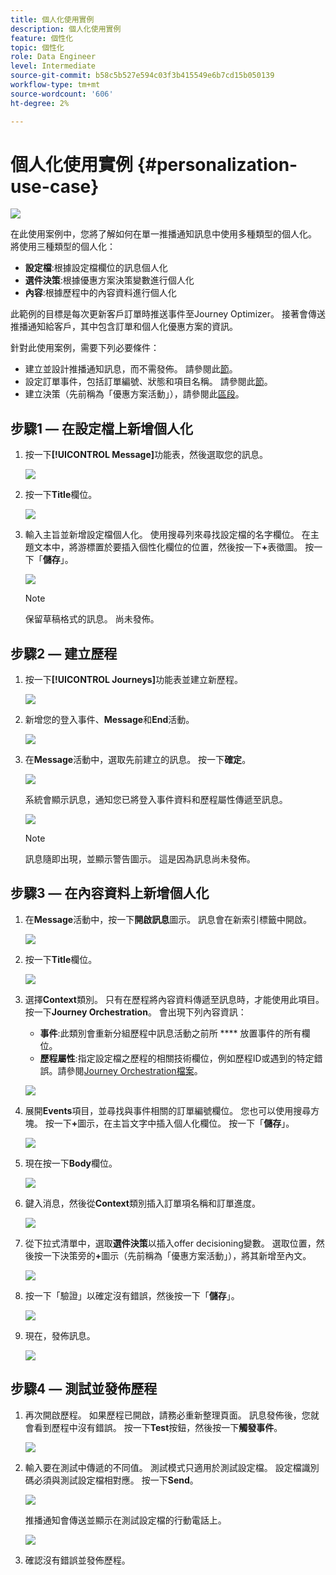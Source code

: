 ```yaml
---
title: 個人化使用實例
description: 個人化使用實例
feature: 個性化
topic: 個性化
role: Data Engineer
level: Intermediate
source-git-commit: b58c5b527e594c03f3b415549e6b7cd15b050139
workflow-type: tm+mt
source-wordcount: '606'
ht-degree: 2%

---
```



# 個人化使用實例 {#personalization-use-case}

![](../assets/do-not-localize/badge.png)

在此使用案例中，您將了解如何在單一推播通知訊息中使用多種類型的個人化。 將使用三種類型的個人化：

* **設定檔**:根據設定檔欄位的訊息個人化
* **選件決策**:根據優惠方案決策變數進行個人化
* **內容**:根據歷程中的內容資料進行個人化

此範例的目標是每次更新客戶訂單時推送事件至Journey Optimizer。 接著會傳送推播通知給客戶，其中包含訂單和個人化優惠方案的資訊。

針對此使用案例，需要下列必要條件：

* 建立並設計推播通知訊息，而不需發佈。 請參閱此[節](../create-message.md)。
* 設定訂單事件，包括訂單編號、狀態和項目名稱。 請參閱此[節](../event/about-events.md)。
* 建立決策（先前稱為「優惠方案活動」），請參閱此[區段](../offers/offer-activities/create-offer-activities.md)。

## 步驟1 — 在設定檔上新增個人化

1. 按一下&#x200B;**[!UICONTROL Message]**&#x200B;功能表，然後選取您的訊息。

   ![](assets/perso-uc.png)

1. 按一下&#x200B;**Title**&#x200B;欄位。

   ![](assets/perso-uc2.png)

1. 輸入主旨並新增設定檔個人化。 使用搜尋列來尋找設定檔的名字欄位。 在主題文本中，將游標置於要插入個性化欄位的位置，然後按一下&#x200B;**+**&#x200B;表徵圖。 按一下「**儲存**」。

   ![](assets/perso-uc3.png)

   >[!NOTE]
   >
   >保留草稿格式的訊息。 尚未發佈。

## 步驟2 — 建立歷程

1. 按一下&#x200B;**[!UICONTROL Journeys]**&#x200B;功能表並建立新歷程。

   ![](assets/perso-uc4.png)

1. 新增您的登入事件、**Message**&#x200B;和&#x200B;**End**&#x200B;活動。

   ![](assets/perso-uc5.png)

1. 在&#x200B;**Message**&#x200B;活動中，選取先前建立的訊息。 按一下&#x200B;**確定**。

   ![](assets/perso-uc6.png)

   系統會顯示訊息，通知您已將登入事件資料和歷程屬性傳遞至訊息。

   ![](assets/perso-uc7.png)

   >[!NOTE]
   >
   >訊息隨即出現，並顯示警告圖示。 這是因為訊息尚未發佈。

## 步驟3 — 在內容資料上新增個人化

1. 在&#x200B;**Message**&#x200B;活動中，按一下&#x200B;**開啟訊息**&#x200B;圖示。 訊息會在新索引標籤中開啟。

   ![](assets/perso-uc8.png)

1. 按一下&#x200B;**Title**&#x200B;欄位。

   ![](assets/perso-uc9.png)

1. 選擇&#x200B;**Context**&#x200B;類別。 只有在歷程將內容資料傳遞至訊息時，才能使用此項目。 按一下&#x200B;**Journey Orchestration**。 會出現下列內容資訊：

   * **事件**:此類別會重新分組歷程中訊息活動之前所 **** 放置事件的所有欄位。
   * **歷程屬性**:指定設定檔之歷程的相關技術欄位，例如歷程ID或遇到的特定錯誤。請參閱[Journey Orchestration檔案](https://experienceleague.adobe.com/docs/journeys/using/building-advanced-conditions-journeys/syntax/journey-properties.html#building-advanced-conditions-journeys)。

   ![](assets/perso-uc10.png)

1. 展開&#x200B;**Events**&#x200B;項目，並尋找與事件相關的訂單編號欄位。 您也可以使用搜尋方塊。 按一下&#x200B;**+**&#x200B;圖示，在主旨文字中插入個人化欄位。 按一下「**儲存**」。

   ![](assets/perso-uc11.png)

1. 現在按一下&#x200B;**Body**&#x200B;欄位。

   ![](assets/perso-uc12.png)

1. 鍵入消息，然後從&#x200B;**Context**&#x200B;類別插入訂單項名稱和訂單進度。

   ![](assets/perso-uc13.png)

1. 從下拉式清單中，選取&#x200B;**選件決策**&#x200B;以插入offer decisioning變數。 選取位置，然後按一下決策旁的&#x200B;**+**&#x200B;圖示（先前稱為「優惠方案活動」），將其新增至內文。

   ![](assets/perso-uc14.png)

1. 按一下「驗證」以確定沒有錯誤，然後按一下「**儲存**」。

   ![](assets/perso-uc15.png)

1. 現在，發佈訊息。

   ![](assets/perso-uc16.png)

## 步驟4 — 測試並發佈歷程

1. 再次開啟歷程。 如果歷程已開啟，請務必重新整理頁面。 訊息發佈後，您就會看到歷程中沒有錯誤。 按一下&#x200B;**Test**&#x200B;按鈕，然後按一下&#x200B;**觸發事件**。

   ![](assets/perso-uc17.png)

1. 輸入要在測試中傳遞的不同值。 測試模式只適用於測試設定檔。 設定檔識別碼必須與測試設定檔相對應。 按一下&#x200B;**Send**。

   ![](assets/perso-uc18.png)

   推播通知會傳送並顯示在測試設定檔的行動電話上。

   ![](assets/perso-uc19.png)

1. 確認沒有錯誤並發佈歷程。

